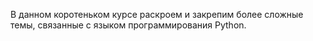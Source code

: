В данном коротеньком курсе раскроем и закрепим более сложные темы, связанные с языком программирования Python.
